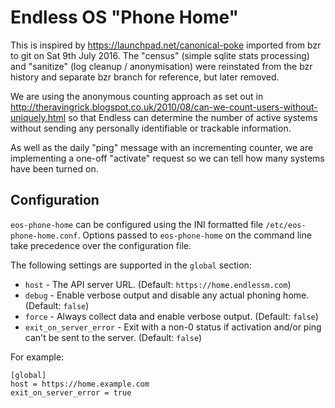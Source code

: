 # Endless OS "Phone Home"

This is inspired by https://launchpad.net/canonical-poke imported from bzr to git
on Sat 9th July 2016. The "census" (simple sqlite stats processing) and
"sanitize" (log cleanup / anonymisation) were reinstated from the bzr
history and separate bzr branch for reference, but later removed.

We are using the anonymous counting approach as set out in
http://theravingrick.blogspot.co.uk/2010/08/can-we-count-users-without-uniquely.html
so that Endless can determine the number of active systems without sending any
personally identifiable or trackable information.

As well as the daily "ping" message with an incrementing counter, we are
implementing a one-off "activate" request so we can tell how many systems have
been turned on.

## Configuration

`eos-phone-home` can be configured using the INI formatted file
`/etc/eos-phone-home.conf`. Options passed to `eos-phone-home` on the command
line take precedence over the configuration file.

The following settings are supported in the `global` section:

* `host` - The API server URL. (Default: `https://home.endlessm.com`)
* `debug` - Enable verbose output and disable any actual phoning home.
  (Default: `false`)
* `force` - Always collect data and enable verbose output. (Default: `false`)
* `exit_on_server_error` - Exit with a non-0 status if activation and/or ping
  can't be sent to the server. (Default: `false`)

For example:

```
[global]
host = https://home.example.com
exit_on_server_error = true
```

